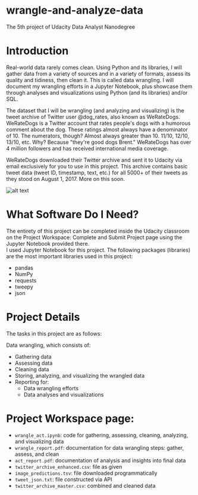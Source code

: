 # wrangle-and-analyze-data
The 5th project of Udacity Data Analyst Nanodegree
# Introduction
Real-world data rarely comes clean. Using Python and its libraries, I will gather data from a variety of sources and in a variety of formats, assess its quality and tidiness, then clean it. This is called data wrangling. I will document my wrangling efforts in a Jupyter Notebook, plus showcase them through analyses and visualizations using Python (and its libraries) and/or SQL.

The dataset that I will be wrangling (and analyzing and visualizing) is the tweet archive of Twitter user @dog_rates, also known as WeRateDogs. WeRateDogs is a Twitter account that rates people's dogs with a humorous comment about the dog. These ratings almost always have a denominator of 10. The numerators, though? Almost always greater than 10. 11/10, 12/10, 13/10, etc. Why? Because "they're good dogs Brent." WeRateDogs has over 4 million followers and has received international media coverage.

WeRateDogs downloaded their Twitter archive and sent it to Udacity via email exclusively for you to use in this project. This archive contains basic tweet data (tweet ID, timestamp, text, etc.) for all 5000+ of their tweets as they stood on August 1, 2017. More on this soon.

![alt text](https://d17h27t6h515a5.cloudfront.net/topher/2017/October/59dd378f_dog-rates-social/dog-rates-social.jpg)


# What Software Do I Need?
The entirety of this project can be completed inside the Udacity classroom on the Project Workspace: Complete and Submit Project page using the Jupyter Notebook provided there. <br>
I used Jupyter Notebook for this project.
The following packages (libraries) are the most important libraries used in this project:
* pandas
* NumPy
* requests
* tweepy
* json


# Project Details
The tasks in this project are as follows:

Data wrangling, which consists of:
* Gathering data
* Assessing data
* Cleaning data
* Storing, analyzing, and visualizing the wrangled data
* Reporting for:
  * Data wrangling efforts
  * Data analyses and visualizations


# Project Workspace page:
* `wrangle_act.ipynb`: code for gathering, assessing, cleaning, analyzing, and visualizing data
* `wrangle_report.pdf`: documentation for data wrangling steps: gather, assess, and clean
* `act_report.pdf`: documentation of analysis and insights into final data
* `twitter_archive_enhanced.csv`: file as given
* `image_predictions.tsv`: file downloaded programmatically
* `tweet_json.txt`: file constructed via API
* `twitter_archive_master.csv`: combined and cleaned data
